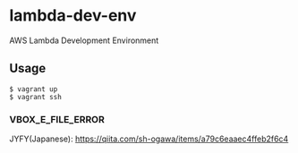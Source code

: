 # lambda-dev-env
AWS Lambda Development Environment

## Usage
```
$ vagrant up
$ vagrant ssh
```

### VBOX_E_FILE_ERROR
JYFY(Japanese): https://qiita.com/sh-ogawa/items/a79c6eaaec4ffeb2f6c4
